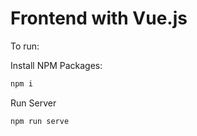 # Frontend with Vue.js

To run:

Install NPM Packages:
```sh
npm i
```
Run Server
```sh
npm run serve
```
